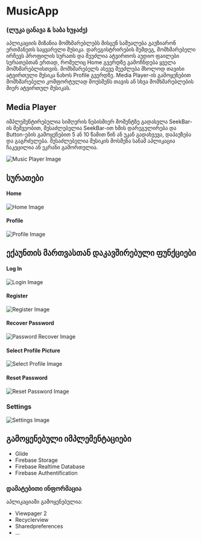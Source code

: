 # MusicApp 
### (ლუკა ცანავა & საბა ხუჯაძე)

აპლიკაციის მიზანია მომხმარებლებს მისცენ საშუალება გაუზიარონ ერთმანეთს საყვარელი მუსიკა. დარეგისტრირების შემდეგ, მომხმარებელი ირჩევს პროფილის სურათს და შეუძლია
ატვირთოს აუდიო ფაილები სურათებთან ერთად, რომელიც Home გვერდზე გამოჩნდება ყველა მომხმარებლისთვის. მომხმარებელს ასევე შეეძლება მხოლოდ თავისი ატვირთული მუსიკა
ნახოს Profile გვერდზე. Media Player-ის გამოყენებით მომხმარებელი კომფორტულად მოუსმენს თავის ან სხვა მომხმარებლების მიერ ატვირთულ მუსიკას. 


## Media Player

იმპლემენტირებულია სიმღერის ნებისმიერ მომენტზე გადასვლა SeekBar-ის მეშვეობით, შესაძლებელია SeekBar-ით ხმის დარეგულირება და Button-ების გამოყენებით 
5 ან 10 წამით წინ ან უკან გადახვევა, დაპაუზება და გაგრძელება. შესაძლებელია მუსიკის მოსმენა სანამ აპლიკაცია ჩაკეცილია ან ეკრანი გამორთულია. 

![Music Player Image](https://firebasestorage.googleapis.com/v0/b/musicapp-f92ec.appspot.com/o/readmeFiles%2FDesktop%20Screenshot%202023.01.20%20-%2001.37.43.53.png?alt=media&token=cfb89679-fc49-49c3-8e35-b0573b64360a)

## სურათები

#### Home
![Home Image](https://firebasestorage.googleapis.com/v0/b/musicapp-f92ec.appspot.com/o/readmeFiles%2FDesktop%20Screenshot%202023.01.20%20-%2001.35.31.16.png?alt=media&token=48eb2eed-6d29-44b7-9a23-6d3c50b70b1a)

#### Profile
![Profile Image](https://firebasestorage.googleapis.com/v0/b/musicapp-f92ec.appspot.com/o/readmeFiles%2FDesktop%20Screenshot%202023.01.20%20-%2001.36.54.89.png?alt=media&token=18efac4c-d457-4f41-8023-4bfa9bbb6271)


## ექაუნთის მართვასთან დაკავშირებული ფუნქციები

#### Log In
![Login Image](https://firebasestorage.googleapis.com/v0/b/musicapp-f92ec.appspot.com/o/readmeFiles%2FDesktop%20Screenshot%202023.01.20%20-%2001.29.22.34.png?alt=media&token=ab606a65-2d2b-4872-aef9-144c40c5aed2)

#### Register
![Register Image](https://firebasestorage.googleapis.com/v0/b/musicapp-f92ec.appspot.com/o/readmeFiles%2FDesktop%20Screenshot%202023.01.20%20-%2001.33.38.64.png?alt=media&token=6f38e3e4-a751-4bd8-b650-2a692ec012c7)

#### Recover Password
![Password Recover Image](https://firebasestorage.googleapis.com/v0/b/musicapp-f92ec.appspot.com/o/readmeFiles%2FDesktop%20Screenshot%202023.01.20%20-%2001.29.57.14.png?alt=media&token=630ed738-cc84-46ed-80af-14fa17033ff3)

#### Select Profile Picture
![Select Profile Image](https://firebasestorage.googleapis.com/v0/b/musicapp-f92ec.appspot.com/o/readmeFiles%2FDesktop%20Screenshot%202023.01.20%20-%2001.34.45.32.png?alt=media&token=84f8ac03-8eca-44b2-b593-25c947677b40)

#### Reset Password
![Reset Password Image](https://firebasestorage.googleapis.com/v0/b/musicapp-f92ec.appspot.com/o/readmeFiles%2FDesktop%20Screenshot%202023.01.20%20-%2001.35.44.61.png?alt=media&token=0ac25d69-4a22-4222-a0ee-27e88e912f96)

### Settings
![Settings Image](https://firebasestorage.googleapis.com/v0/b/musicapp-f92ec.appspot.com/o/readmeFiles%2FDesktop%20Screenshot%202023.01.20%20-%2002.21.49.34.png?alt=media&token=5d147bda-45ec-4c72-975f-35b45e82722a)


## გამოყენებული იმპლემენტაციები

- Glide
- Firebase Storage
- Firebase Realtime Database
- Firebase Authentification

### დამატებითი ინფორმაცია
აპლიკაციაში გამოყენებულია:
- Viewpager 2
- Recyclerview
- Sharedpreferences
- ...

